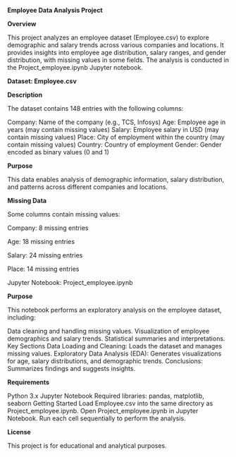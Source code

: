 **Employee Data Analysis Project**


**Overview**

This project analyzes an employee dataset (Employee.csv) to explore demographic and salary trends across various companies and locations. It provides insights into employee age distribution, salary ranges, and gender distribution, with missing values in some fields. The analysis is conducted in the Project_employee.ipynb Jupyter notebook.

**Dataset: Employee.csv**

**Description**

The dataset contains 148 entries with the following columns:

Company: Name of the company (e.g., TCS, Infosys)
Age: Employee age in years (may contain missing values)
Salary: Employee salary in USD (may contain missing values)
Place: City of employment within the country (may contain missing values)
Country: Country of employment
Gender: Gender encoded as binary values (0 and 1)

**Purpose**

This data enables analysis of demographic information, salary distribution, and patterns across different companies and locations.

**Missing Data**

Some columns contain missing values:

Company: 8 missing entries

Age: 18 missing entries

Salary: 24 missing entries

Place: 14 missing entries

Jupyter Notebook: Project_employee.ipynb

**Purpose**

This notebook performs an exploratory analysis on the employee dataset, including:

Data cleaning and handling missing values.
Visualization of employee demographics and salary trends.
Statistical summaries and interpretations.
Key Sections
Data Loading and Cleaning: Loads the dataset and manages missing values.
Exploratory Data Analysis (EDA): Generates visualizations for age, salary distributions, and demographic trends.
Conclusions: Summarizes findings and suggests insights.

**Requirements**

Python 3.x
Jupyter Notebook
Required libraries: pandas, matplotlib, seaborn
Getting Started
Load Employee.csv into the same directory as Project_employee.ipynb.
Open Project_employee.ipynb in Jupyter Notebook.
Run each cell sequentially to perform the analysis.

**License**

This project is for educational and analytical purposes.
